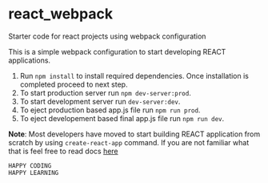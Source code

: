 # react_webpack
Starter code for react projects using webpack configuration

This is a simple webpack configuration to start developing REACT applications. 

1. Run `npm install` to install required dependencies. Once installation is completed proceed to next step.
2. To start production server run `npm dev-server:prod`.
3. To start development server run `dev-server:dev`.
4. To eject production based app.js file run `npm run prod`.
5. To eject developement based final app.js file run `npm run dev`.

**Note**: Most developers have moved to start building REACT application from scratch by using `create-react-app` command. If you are not familiar what that is feel free to read docs [here](https://github.com/facebook/create-react-app)

```
HAPPY CODING
HAPPY LEARNING
```
